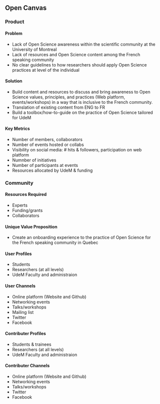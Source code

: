 ## Open Canvas
### Product
#### Problem  
- Lack of Open Science awareness within the scientific community at the University of Montreal
- Lack of resources and Open Science content among the French speaking community
- No clear guidelines to how researchers should apply Open Science practices at level of the individual

#### Solution   
- Build content and resources to discuss and bring awareness to Open Science  values, principles, and practices (Web platform, events/workshops) in a way that is inclusive to the French community.
- Translation of existing content from ENG to FR
- Build a toolbox/how-to-guide on the practice of Open Science tailored for UdeM
#### Key Metrics   
- Number of members, collaborators
- Number of events hosted or collabs
- Visibility on social media:  # hits &  followers, participation on web platform
- Numnber of initiatives
- Number of participants at events
- Resources allocated by UdeM & funding

### Community 
#### Resources Required 
- Experts
- Funding/grants
- Collaborators

#### Unique Value Proposition   
- Create an onboarding experience to the practice of Open Science for the French speaking community in Quebec

#### User Profiles
- Students 
- Researchers (at all levels)
- UdeM Faculty and administraion 

#### User Channels 
- Online platform (Website and Github)
- Networking events
- Talks/workshops
- Mailing list 
- Twitter
- Facebook

#### Contributer Profiles
- Students & trainees 
- Researchers (at all levels)
- UdeM Faculty and administraion 

#### Contributer Channels 
- Online platform (Website and Github)
- Networking events
- Talks/workshops
- Twitter
- Facebook
